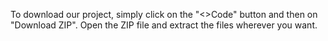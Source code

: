 To download our project, simply click on the "<>Code" button and then on "Download ZIP".
Open the ZIP file and extract the files wherever you want.
